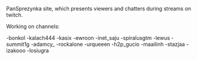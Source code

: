 PanSprezynka site, which presents viewers and chatters during streams on twitch.

Working on channels:

-bonkol
-kalach444
-kasix
-ewroon
-inet_saju
-spiralusgtm
-lewus
-summit1g
-adamcy_
-rockalone
-urqueeen
-h2p_gucio
-maailinh
-stazjaa
-izakooo
-losiugra